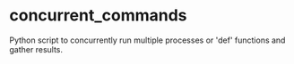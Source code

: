 # concurrent_commands
Python script to concurrently run multiple processes or 'def' functions and gather results.
